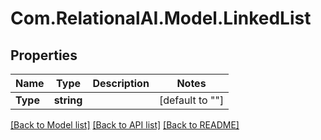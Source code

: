 
# Com.RelationalAI.Model.LinkedList

## Properties

Name | Type | Description | Notes
------------ | ------------- | ------------- | -------------
**Type** | **string** |  | [default to ""]

[[Back to Model list]](../README.md#documentation-for-models)
[[Back to API list]](../README.md#documentation-for-api-endpoints)
[[Back to README]](../README.md)

